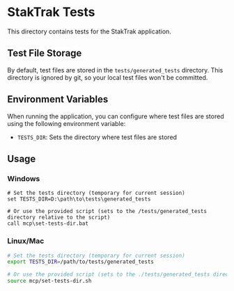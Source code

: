 # StakTrak Tests

This directory contains tests for the StakTrak application.

## Test File Storage

By default, test files are stored in the `tests/generated_tests` directory. This directory is ignored by git, so your local test files won't be committed.

## Environment Variables

When running the application, you can configure where test files are stored using the following environment variable:

- `TESTS_DIR`: Sets the directory where test files are stored

## Usage

### Windows

```batch
# Set the tests directory (temporary for current session)
set TESTS_DIR=D:\path\to\tests\generated_tests

# Or use the provided script (sets to the /tests/generated_tests directory relative to the script)
call mcp\set-tests-dir.bat
```

### Linux/Mac

```bash
# Set the tests directory (temporary for current session)
export TESTS_DIR=/path/to/tests/generated_tests

# Or use the provided script (sets to the ./tests/generated_tests directory relative to the script)
source mcp/set-tests-dir.sh
```
